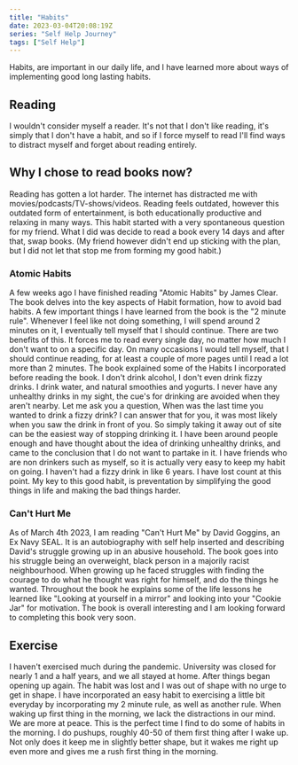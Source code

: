 ```yaml
---
title: "Habits"
date: 2023-03-04T20:08:19Z
series: "Self Help Journey"
tags: ["Self Help"]
---
```


Habits, are important in our daily life, and I have learned more about 
ways of implementing good long lasting habits.

## Reading
I wouldn't consider myself a reader. It's not that I don't like reading,
it's simply that I don't have a habit, and so if I force myself to read
I'll find ways to distract myself and forget about reading entirely.

## Why I chose to read books now?
Reading has gotten a lot harder. The internet has distracted me
with movies/podcasts/TV-shows/videos. Reading feels outdated, however
this outdated form of entertainment, is both educationally productive
and relaxing in many ways. This habit started with a very spontaneous 
question for my friend. What I did was decide to read a book every 14
days and after that, swap books. (My friend however didn't end up 
sticking with the plan, but I did not let that stop me from forming
my good habit.)

### Atomic Habits
A few weeks ago I have finished reading "Atomic Habits" by James Clear. 
The book delves into the key aspects of Habit formation, how to avoid
bad habits. A few important things I have learned from the book is the 
"2 minute rule". Whenever I feel like not doing something, I will spend
around 2 minutes on it, I eventually tell myself that I should continue.
There are two benefits of this. It forces me to read every single day, no
matter how much I don't want to on a specific day. On many occasions I would
tell myself, that I should continue reading, for at least a couple of more pages
until I read a lot more than 2 minutes. The book explained some of the Habits
I incorporated before reading the book. I don't drink alcohol, I don't even
drink fizzy drinks. I drink water, and natural smoothies and yogurts.
I never have any unhealthy drinks in my sight, the cue's for drinking are avoided
when they aren't nearby. Let me ask you a question, When was the last time you
wanted to drink a fizzy drink? I can answer that for you, it was most likely when
you saw the drink in front of you. So simply taking it away out of site can be the
easiest way of stopping drinking it. I have been around people enough and have
thought about the idea of drinking unhealthy drinks, and came to the conclusion
that I do not want to partake in it. I have friends who are non drinkers such
as myself, so it is actually very easy to keep my habit on going. I haven't
had a fizzy drink in like 6 years. I have lost count at this point. My key to 
this good habit, is preventation by simplifying the good things in life and making
the bad things harder.

### Can't Hurt Me
As of March 4th 2023, I am reading "Can't Hurt Me" by David Goggins, an Ex Navy SEAL.
It is an autobiography with self help inserted and describing David's struggle
growing up in an abusive household. The book goes into his struggle being an 
overweight, black person in a majorily racist neighbourhood. When growing up he
faced struggles with finding the courage to do what he thought was right for
himself, and do the things he wanted. Throughout the book he explains some of the
life lessons he learned like "Looking at yourself in a mirror" and looking into
your "Cookie Jar" for motivation. The book is overall interesting and I am looking
forward to completing this book very soon.

## Exercise
I haven't exercised much during the pandemic. University was closed for nearly
1 and a half years, and we all stayed at home. After things began opening up again.
The habit was lost and I was out of shape with no urge to get in shape. I have
incorporated an easy habit to exercising a little bit everyday by incorporating
my 2 minute rule, as well as another rule. When waking up first thing in the morning,
we lack the distractions in our mind. We are more at peace. This is the perfect time
I find to do some of habits in the morning. I do pushups, roughly 40-50 of them
first thing after I wake up. Not only does it keep me in slightly better shape, 
but it wakes me right up even more and gives me a rush first thing in the morning.
